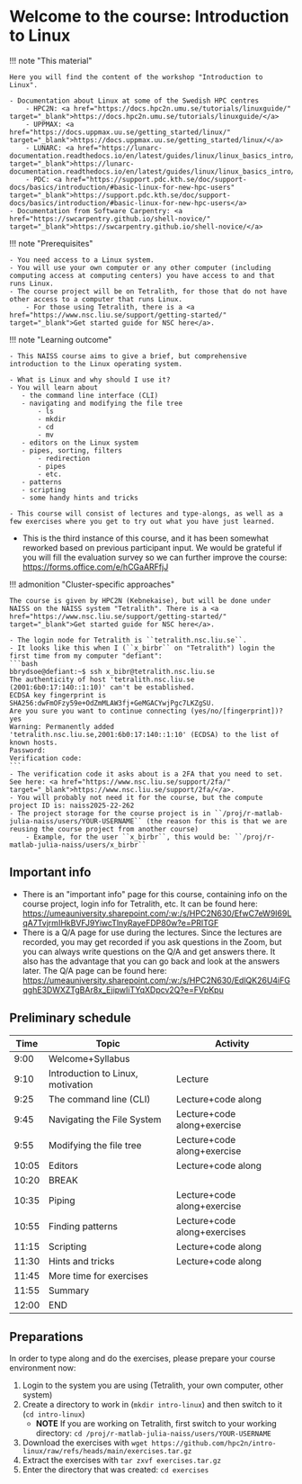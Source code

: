 # Welcome to the course: Introduction to Linux

!!! note "This material"
   
    Here you will find the content of the workshop "Introduction to Linux".
   
    - Documentation about Linux at some of the Swedish HPC centres 
        - HPC2N: <a href="https://docs.hpc2n.umu.se/tutorials/linuxguide/" target="_blank">https://docs.hpc2n.umu.se/tutorials/linuxguide/</a>
        - UPPMAX: <a href="https://docs.uppmax.uu.se/getting_started/linux/" target="_blank">https://docs.uppmax.uu.se/getting_started/linux/</a>
        - LUNARC: <a href="https://lunarc-documentation.readthedocs.io/en/latest/guides/linux/linux_basics_intro/" target="_blank">https://lunarc-documentation.readthedocs.io/en/latest/guides/linux/linux_basics_intro/</a>
        - PDC: <a href="https://support.pdc.kth.se/doc/support-docs/basics/introduction/#basic-linux-for-new-hpc-users" target="_blank">https://support.pdc.kth.se/doc/support-docs/basics/introduction/#basic-linux-for-new-hpc-users</a> 
    - Documentation from Software Carpentry: <a href="https://swcarpentry.github.io/shell-novice/" target="_blank">https://swcarpentry.github.io/shell-novice/</a> 

!!! note "Prerequisites"

    - You need access to a Linux system. 
    - You will use your own computer or any other computer (including computing access at computing centers) you have access to and that runs Linux. 
    - The course project will be on Tetralith, for those that do not have other access to a computer that runs Linux.  
        - For those using Tetralith, there is a <a href="https://www.nsc.liu.se/support/getting-started/" target="_blank">Get started guide for NSC here</a>. 

!!! note "Learning outcome"

    - This NAISS course aims to give a brief, but comprehensive introduction to the Linux operating system.

    - What is Linux and why should I use it?
    - You will learn about
       - the command line interface (CLI)
       - navigating and modifying the file tree 
           - ls
           - mkdir
           - cd
           - mv
       - editors on the Linux system 
       - pipes, sorting, filters
           - redirection
           - pipes
           - etc. 
       - patterns
       - scripting
       - some handy hints and tricks 

    - This course will consist of lectures and type-alongs, as well as a few exercises where you get to try out what you have just learned.    

- This is the third instance of this course, and it has been somewhat reworked based on previous participant input. We would be grateful if you will fill the evaluation survey so we can further improve the course: <a href="https://forms.office.com/e/hCGaARFfjJ" target="_blank">https://forms.office.com/e/hCGaARFfjJ</a> 

!!! admonition "Cluster-specific approaches"

    The course is given by HPC2N (Kebnekaise), but will be done under NAISS on the NAISS system "Tetralith". There is a <a href="https://www.nsc.liu.se/support/getting-started/" target="_blank">Get started guide for NSC here</a>.   

    - The login node for Tetralith is ``tetralith.nsc.liu.se``.
    - It looks like this when I (``x_birbr`` on "Tetralith") login the first time from my computer "defiant":
    ```bash
    bbrydsoe@defiant:~$ ssh x_bibr@tetralith.nsc.liu.se
    The authenticity of host 'tetralith.nsc.liu.se (2001:6b0:17:140::1:10)' can't be established.
    ECDSA key fingerprint is SHA256:dwFmOFzy59e+OdZmMLAW3fj+GeMGACYwjPgc7LKZgSU.
    Are you sure you want to continue connecting (yes/no/[fingerprint])? yes
    Warning: Permanently added 'tetralith.nsc.liu.se,2001:6b0:17:140::1:10' (ECDSA) to the list of known hosts.
    Password:
    Verification code:
    ```
    - The verification code it asks about is a 2FA that you need to set. See here: <a href="https://www.nsc.liu.se/support/2fa/" target="_blank">https://www.nsc.liu.se/support/2fa/</a>.
    - You will probably not need it for the course, but the compute project ID is: naiss2025-22-262 
    - The project storage for the course project is in ``/proj/r-matlab-julia-naiss/users/YOUR-USERNAME`` (the reason for this is that we are reusing the course project from another course) 
        - Example, for the user ``x_birbr``, this would be: ``/proj/r-matlab-julia-naiss/users/x_birbr``

## Important info

- There is an "important info" page for this course, containing info on the course project, login info for Tetralith, etc. It can be found here: <a href="https://umeauniversity.sharepoint.com/:w:/s/HPC2N630/EfwC7eW9I69LqA7TvjrmIHkBVFJ9YiwcTlnyRayeFDP80w?e=PRlTGF" target="_blank">https://umeauniversity.sharepoint.com/:w:/s/HPC2N630/EfwC7eW9I69LqA7TvjrmIHkBVFJ9YiwcTlnyRayeFDP80w?e=PRlTGF</a>
- There is a Q/A page for use during the lectures. Since the lectures are recorded, you may get recorded if you ask questions in the Zoom, but you can always write questions on the Q/A and get answers there. It also has the advantage that you can go back and look at the answers later. The Q/A page can be found here: <a href="https://umeauniversity.sharepoint.com/:w:/s/HPC2N630/EdlQK26U4iFGqghE3DWXZTgBAr8x_EjipwIiTYqXDpcv2Q?e=FVpKpu" target="_blank">https://umeauniversity.sharepoint.com/:w:/s/HPC2N630/EdlQK26U4iFGqghE3DWXZTgBAr8x_EjipwIiTYqXDpcv2Q?e=FVpKpu</a> 

## Preliminary schedule

| Time | Topic | Activity | 
| ---- | ----- | -------- |
| 9:00 | Welcome+Syllabus | |
| 9:10 | Introduction to Linux, motivation | Lecture | 
| 9:25 | The command line (CLI) | Lecture+code along | 
| 9:45 | Navigating the File System | Lecture+code along+exercise |
| 9:55 | Modifying the file tree | Lecture+code along+exercise | 
| 10:05 | Editors | Lecture+code along | 
| 10:20 | BREAK | | 
| 10:35 | Piping | Lecture+code along+exercise |  
| 10:55 | Finding patterns | Lecture+code along+exercises | 
| 11:15 | Scripting | Lecture+code along | 
| 11:30 | Hints and tricks | Lecture+code along | 
| 11:45 | More time for exercises | | 
| 11:55 | Summary   | | 
| 12:00 | END | |  

## Preparations 

In order to type along and do the exercises, please prepare your course environment now: 

1. Login to the system you are using (Tetralith, your own computer, other system)
2. Create a directory to work in (``mkdir intro-linux``) and then switch to it (``cd intro-linux``)  
    - **NOTE** If you are working on Tetralith, first switch to your working directory: ``cd /proj/r-matlab-julia-naiss/users/YOUR-USERNAME``
3. Download the exercises with ``wget https://github.com/hpc2n/intro-linux/raw/refs/heads/main/exercises.tar.gz`` 
4. Extract the exercises with ``tar zxvf exercises.tar.gz``
5. Enter the directory that was created: ``cd exercises``
